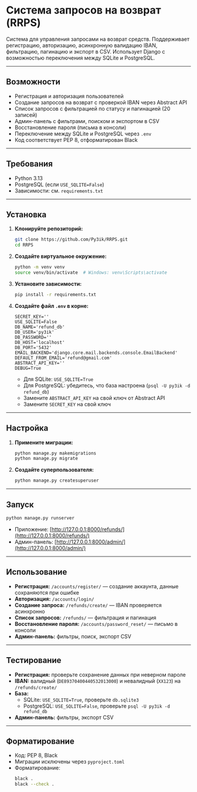 # Система запросов на возврат (RRPS)

Система для управления запросами на возврат средств. Поддерживает регистрацию, авторизацию, асинхронную валидацию IBAN, фильтрацию, пагинацию и экспорт в CSV. Использует Django с возможностью переключения между SQLite и PostgreSQL.

---

## Возможности

- Регистрация и авторизация пользователей
- Создание запросов на возврат с проверкой IBAN через Abstract API
- Список запросов с фильтрацией по статусу и пагинацией (20 записей)
- Админ-панель с фильтрами, поиском и экспортом в CSV
- Восстановление пароля (письма в консоли)
- Переключение между SQLite и PostgreSQL через `.env`
- Код соответствует PEP 8, отформатирован Black

---

## Требования

- Python 3.13
- PostgreSQL (если `USE_SQLITE=False`)
- Зависимости: см. `requirements.txt`

---

## Установка

1. **Клонируйте репозиторий:**
    ```bash
    git clone https://github.com/Py3ik/RRPS.git
    cd RRPS
    ```

2. **Создайте виртуальное окружение:**
    ```bash
    python -m venv venv
    source venv/bin/activate  # Windows: venv\Scripts\activate
    ```

3. **Установите зависимости:**
    ```bash
    pip install -r requirements.txt
    ```

4. **Создайте файл `.env` в корне:**
    ```env
    SECRET_KEY=''
    USE_SQLITE=False
    DB_NAME='refund_db'
    DB_USER='py3ik'
    DB_PASSWORD=''
    DB_HOST='localhost'
    DB_PORT='5432'
    EMAIL_BACKEND='django.core.mail.backends.console.EmailBackend'
    DEFAULT_FROM_EMAIL='refund@gmail.com'
    ABSTRACT_API_KEY=''
    DEBUG=True
    ```

    - Для SQLite: `USE_SQLITE=True`
    - Для PostgreSQL: убедитесь, что база настроена (`psql -U py3ik -d refund_db`)
    - Замените `ABSTRACT_API_KEY` на свой ключ от Abstract API
    - Замените `SECRET_KEY` на свой ключ

---

## Настройка

1. **Примените миграции:**
    ```bash
    python manage.py makemigrations
    python manage.py migrate
    ```

2. **Создайте суперпользователя:**
    ```bash
    python manage.py createsuperuser
    ```

---

## Запуск

```bash
python manage.py runserver
```

- Приложение: [http://127.0.0.1:8000/refunds/](http://127.0.0.1:8000/refunds/)
- Админ-панель: [http://127.0.0.1:8000/admin/](http://127.0.0.1:8000/admin/)

---

## Использование

- **Регистрация:** `/accounts/register/` — создание аккаунта, данные сохраняются при ошибке
- **Авторизация:** `/accounts/login/`
- **Создание запроса:** `/refunds/create/` — IBAN проверяется асинхронно
- **Список запросов:** `/refunds/` — фильтрация и пагинация
- **Восстановление пароля:** `/accounts/password_reset/` — письмо в консоли
- **Админ-панель:** фильтры, поиск, экспорт CSV

---

## Тестирование

- **Регистрация:** проверьте сохранение данных при неверном пароле
- **IBAN:** валидный (`DE89370400440532013000`) и невалидный (`XX123`) на `/refunds/create/`
- **База:**
  - SQLite: `USE_SQLITE=True`, проверьте `db.sqlite3`
  - PostgreSQL: `USE_SQLITE=False`, проверьте `psql -U py3ik -d refund_db`
- **Админ-панель:** фильтры, экспорт CSV

---

## Форматирование

- Код: PEP 8, Black
- Миграции исключены через `pyproject.toml`
- Форматирование:
  ```bash
  black .
  black --check .
  ```